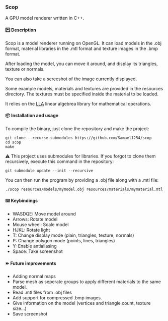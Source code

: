 ### Scop
A GPU model renderer written in C++.

#### *️⃣ Description
Scop is a model renderer running on OpenGL. It can load models in the .obj format, material libraries in the .mtl format and texture images in the .bmp format.

After loading the model, you can move it around, and display its triangles, texture or normals.

You can also take a screeshot of the image currently displayed.

Some example models, materials and textures are provided in the resources directory. The textures must be specified inside the material to be loaded.

It relies on the [LLA](https://github.com/Samael1254/LLA) linear algebrea library for mathematical operations.

#### 📦 Installation and usage
To compile the binary, just clone the repository and make the project:
```
git clone --recurse-submodules https://github.com/Samael1254/scop
cd scop
make
```
⚠️ This project uses submodules for libraries. If you forgot to clone them recursively, execute this command in the repository:
```
git submodule update --init --recursive
```
You can then run the program by providing a .obj file along with a .mtl file:
```
./scop resources/models/mymodel.obj resources/materials/mymaterial.mtl
```

#### ⌨️ Keybindings
- WASDQE: Move model around
- Arrows: Rotate model
- Mouse wheel: Scale model
- HJKL: Rotate light
- T: Change display mode (plain, triangles, texture, normals)
- P: Change polygon mode (points, lines, triangles)
- Y: Enable antialiasing
- Space: Take screenshot

#### ⏩ Future improvements
- Adding normal maps
- Parse mesh as seperate groups to apply different materials to the same model.
- Read .mtl files from .obj files
- Add support for compressed .bmp images.
- Give information on the model (vertices and triangle count, texture size...)
- Save screenshot
